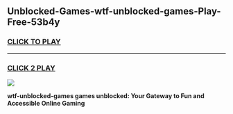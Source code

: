 
## Unblocked-Games-wtf-unblocked-games-Play-Free-53b4y
<h3>
<a href="https://premium76.site?title=wtf-unblocked-games&ref=18A1">CLICK TO PLAY</a></h3>
<hr>

<h3>
<a href="https://premium76.site?title=wtf-unblocked-games&ref=18A1">CLICK 2 PLAY</a>
  
</h3>

<a href="https://premium76.site?title=wtf-unblocked-games&ref=18A1"><img src="https://clearcache.store/games.png"></a>


**wtf-unblocked-games games unblocked: Your Gateway to Fun and Accessible Online Gaming**
